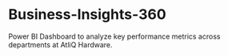# Business-Insights-360
Power BI Dashboard to analyze key performance metrics across departments at AtliQ Hardware.
